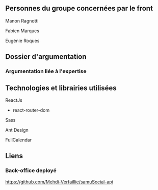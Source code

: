 ## Personnes du groupe concernées par le front

Manon Ragnotti

Fabien Marques

Eugénie Roques

## Dossier d'argumentation

### Argumentation liée à l'expertise


## Technologies et librairies utilisées

ReactJs

 - react-router-dom
 
Sass

Ant Design

FullCalendar

## Liens
 
### Back-office deployé 
https://github.com/Mehdi-Verfaillie/samuSocial-api

